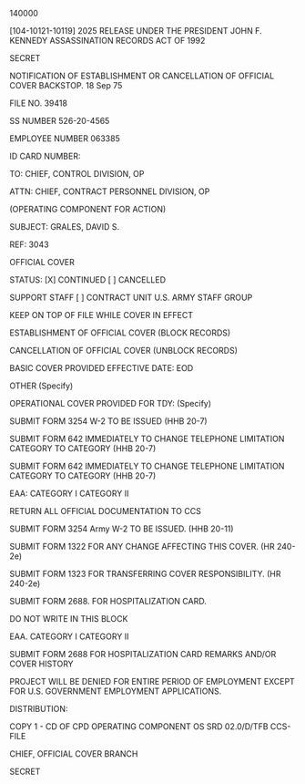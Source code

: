 140000

[104-10121-10119] 2025 RELEASE UNDER THE PRESIDENT JOHN F. KENNEDY ASSASSINATION RECORDS ACT OF 1992

SECRET

NOTIFICATION OF ESTABLISHMENT OR CANCELLATION OF OFFICIAL COVER BACKSTOP. 18 Sep 75

FILE NO. 39418

SS NUMBER 526-20-4565

EMPLOYEE NUMBER 063385

ID CARD NUMBER:

TO: CHIEF, CONTROL DIVISION, OP

ATTN: CHIEF, CONTRACT PERSONNEL DIVISION, OP

(OPERATING COMPONENT FOR ACTION)

SUBJECT: GRALES, DAVID S.

REF: 3043

OFFICIAL COVER

STATUS: [X] CONTINUED [ ] CANCELLED

SUPPORT STAFF [ ] CONTRACT UNIT U.S. ARMY STAFF GROUP

KEEP ON TOP OF FILE WHILE COVER IN EFFECT

ESTABLISHMENT OF OFFICIAL COVER (BLOCK RECORDS)

CANCELLATION OF OFFICIAL COVER (UNBLOCK RECORDS)

BASIC COVER PROVIDED EFFECTIVE DATE: EOD

OTHER (Specify)

OPERATIONAL COVER PROVIDED FOR TDY: (Specify)

SUBMIT FORM 3254 W-2 TO BE ISSUED (HHB 20-7)

SUBMIT FORM 642 IMMEDIATELY TO CHANGE TELEPHONE LIMITATION CATEGORY TO CATEGORY (HHB 20-7)

SUBMIT FORM 642 IMMEDIATELY TO CHANGE TELEPHONE LIMITATION CATEGORY TO CATEGORY (HHB 20-7)

EAA: CATEGORY I CATEGORY II

RETURN ALL OFFICIAL DOCUMENTATION TO CCS

SUBMIT FORM 3254 Army W-2 TO BE ISSUED. (HHB 20-11)

SUBMIT FORM 1322 FOR ANY CHANGE AFFECTING THIS COVER. (HR 240-2e)

SUBMIT FORM 1323 FOR TRANSFERRING COVER RESPONSIBILITY. (HR 240-2e)

SUBMIT FORM 2688. FOR HOSPITALIZATION CARD.

DO NOT WRITE IN THIS BLOCK

EAA. CATEGORY I CATEGORY II

SUBMIT FORM 2688 FOR HOSPITALIZATION CARD REMARKS AND/OR COVER HISTORY

PROJECT WILL BE DENIED FOR ENTIRE PERIOD OF EMPLOYMENT EXCEPT FOR U.S. GOVERNMENT EMPLOYMENT APPLICATIONS.

DISTRIBUTION:

COPY 1 - CD OF CPD
OPERATING COMPONENT
OS SRD
02.0/D/TFB
CCS-FILE

CHIEF, OFFICIAL COVER BRANCH

SECRET
